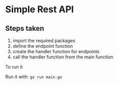# Simple Rest API
## Steps taken
<ol>
  <li>import the required packages</li>
  <li>define the endpoint function</li>
  <li>create the handler function for endpoints</li>
  <li>call the handler function from the main function</li>
</ol
<p>To run it</p>

Run it with: `go run main.go`
